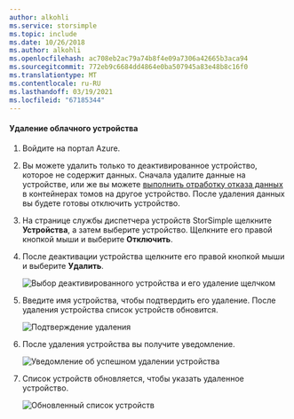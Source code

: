```yaml
---
author: alkohli
ms.service: storsimple
ms.topic: include
ms.date: 10/26/2018
ms.author: alkohli
ms.openlocfilehash: ac708eb2ac79a74b8f4e09a7306a42665b3aca94
ms.sourcegitcommit: 772eb9c6684dd4864e0ba507945a83e48b8c16f0
ms.translationtype: MT
ms.contentlocale: ru-RU
ms.lasthandoff: 03/19/2021
ms.locfileid: "67185344"
---
```

#### <a name="to-delete-a-cloud-appliance"></a>Удаление облачного устройства

1. Войдите на портал Azure.
2. Вы можете удалить только то деактивированное устройство, которое не содержит данных. Сначала удалите данные на устройстве, или же вы можете [выполнить отработку отказа данных](../articles/storsimple/storsimple-8000-device-failover-cloud-appliance.md) в контейнерах томов на другое устройство. После удаления данных вы будете готовы отключить устройство.
3. На странице службы диспетчера устройств StorSimple щелкните **Устройства**, а затем выберите устройство. Щелкните его правой кнопкой мыши и выберите **Отключить**.
4. После деактивации устройства щелкните его правой кнопкой мыши и выберите **Удалить**.

    ![Выбор деактивированного устройства и его удаление щелчком](./media/storsimple-8000-delete-cloud-appliance/delete-cloud-appliance1.png)

5. Введите имя устройства, чтобы подтвердить его удаление. После удаления устройства список устройств обновится.

    ![Подтверждение удаления](./media/storsimple-8000-delete-cloud-appliance/delete-cloud-appliance2.png)

6. После удаления устройства вы получите уведомление.

    ![Уведомление об успешном удалении устройства](./media/storsimple-8000-delete-cloud-appliance/delete-cloud-appliance4.png)

7. Список устройств обновляется, чтобы указать удаленное устройство.

    ![Обновленный список устройств](./media/storsimple-8000-delete-cloud-appliance/delete-cloud-appliance5.png)
